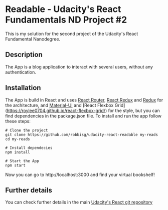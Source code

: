 # Readable - Udacity's React Fundamentals ND Project #2
This is my solution for the second project of the Udacity's React Fundamental Nanodegree.

## Description
The App is a blog application to interact with several users, without any authentication.

## Installation
The App is build in React and uses [React Router](https://reacttraining.com/react-router/), [React Redux](https://github.com/reactjs/react-redux) and [Redux](http://redux.js.org) for the architecture, and  [Material-UI](http://www.material-ui.com/#/) and [React Flexbox Grid] (https://roylee0704.github.io/react-flexbox-grid/) for the style, but you can find dependencies in the package.json file.
To install and run the app follow these steps:

```
# Clone the project
git clone https://github.com/robbisg/udacity-react-readable my-reads
cd my-reads

# Install dependecies
npm install

# Start the App
npm start
```

Now you can go to http://localhost:3000 and find your virtual bookshelf!

## Further details
You can check further details in the main [Udacity's React git repository](https://github.com/udacity/)
